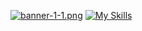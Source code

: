 [![banner-1-1.png](https://i.postimg.cc/rmpY08mT/banner-1-1.png)](https://postimg.cc/Ff2xwX3C)
[![My Skills](https://skillicons.dev/icons?i=js,html,css,sass,php,react,redux,vite,vscode,wordpress,postman,discord,git,github,stackoverflow)](https://skillicons.dev)
